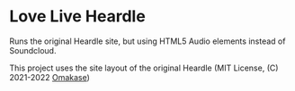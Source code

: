 # Love Live Heardle

Runs the original Heardle site, but using HTML5 Audio elements instead of Soundcloud.

This project uses the site layout of the original Heardle (MIT License, (C) 2021-2022 [Omakase](https://omakase.studio/))